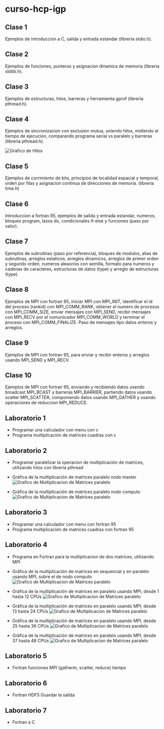 # curso-hcp-igp

## Clase 1

Ejemplos de introduccion a C, salida y entrada estandar (libreria stdio.h).

## Clase 2

Ejemplos de funciones, punteros y asignacion dinamica de memoria (libreria stdlib.h).

## Clase 3

Ejemplos de estructuras, hilos, barreras y herramienta gprof (libreria pthread.h).

## Clase 4

Ejemplos de sincronizacion con exclusion mutua, uniendo hilos, midiendo el tiempo de ejecucion, comparando programa serial vs paralelo y barreras (libreria pthread.h).

![Grafico de Hilos](clase04/time_vs_threads.png "Tiempo en segundo vs numero de hilos")

## Clase 5

Ejemplos de corrimiento de bits, principios de localidad espacial y temporal, orden por filas y asignacion continua de direcciones de memoria. (libreria time.h)


## Clase 6

Introduccion a fortran 95, ejemplos de salida y entrada estandar, numeros, bloques program, lazos do, condicionales if-else y funciones (paso por valor).

## Clase 7

Ejemplos de subrutinas (paso por referencia), bloques de modulos, alias de subrutinas, arreglos estaticos, arreglos dinamicos, arreglos de primer orden y segundo orden, numeros aleaorios con semilla, formato para numeros y cadenas de caracteres, estructuras de datos (type) y arreglo de estructuras (type).

## Clase 8

Ejemplos de MPI con fortran 95, iniciar MPI con MPI_INIT, identificar el id del proceso (rankid) con MPI_COMM_RANK, obtener el numero de procesos con MPI_COMM_SIZE, enviar mensajes con MPI_SEND, recibir mensajes con MPI_RECV por el comunicador MPI_COMM_WORLD y terminar el proceso con MPI_COMM_FINALIZE. Paso de mensajes tipo datos enteros y arreglos.

## Clase 9

Ejemplos de MPI con fortran 95, para enviar y recibir enteros y arreglos usando MPI_SEND y MPI_RECV.

## Clase 10

Ejemplos de MPI con fortran 95, enviando y recibiendo datos usando broadcast MPI_BCAST y barreras MPI_BARRIER, partiendo datos usando scatter MPI_SCATTER, componiendo datos usando MPI_GATHER y usando operaciones de reduccion MPI_REDUCE.

## Laboratorio 1

* Programar una calculador con menu con c
* Programa multiplicación de matrices cuadras con c

## Laboratorio 2

* Programar paralelizar la operacion de multiplicación de matrices, utilizando hilos con librería pthread

* Gráfica de la multiplicación de matrices paralelo nodo master
![Grafico de Multiplicacion de Matrices paralelo](laboratorio2/medida_master.png "Gráfica de la multiplicación de matrices paralelo nodo master")

* Gráfica de la multiplicación de matrices paralelo nodo computo
![Grafico de Multiplicacion de Matrices paralelo](laboratorio2/medida_computo.png "Gráfica de la multiplicación de matrices paralelo nodo computo")

## Laboratorio 3

* Programar una calculador con menu con fortran 95
* Programa multiplicación de matrices cuadras con fortran 95

## Laboratorio 4

* Programa en Fortran para la multiplicacion de dos matrices, utilizando MPI

* Gráfica de la multiplicación de matrices en sequencial y en paralelo usando MPI, sobre el de nodo computo
![Grafico de Multiplicacion de Matrices paralelo]('laboratorio4/Programa_sequencial_y_paralelo_np=1.png' "Gráfica de la multiplicación de matrices en sequencial y paralelo usando MPI")

* Gráfica de la multiplicación de matrices en paralelo usando MPI, desde 1 hasta 12 CPUs
![Grafico de Multiplicacion de Matrices paralelo]("laboratorio4/Programa_paralelo_de_np=1_hasta_np=12" "Gráfica de la multiplicación de matrices paralelo usando MPI desde 1 hasta 12 CPUs")

* Gráfica de la multiplicación de matrices en paralelo usando MPI, desde 13 hasta 24 CPUs
![Grafico de Multiplicacion de Matrices paralelo]("laboratorio4/Programa_paralelo_de_np=13_hasta_np=24" "Gráfica de la multiplicación de matrices paralelo usando MPI desde 13 hasta 24 CPUs")

* Gráfica de la multiplicación de matrices en paralelo usando MPI, desde 25 hasta 36 CPUs
![Grafico de Multiplicacion de Matrices paralelo]("laboratorio4/Programa_paralelo_de_np=25_hasta_np=36" "Gráfica de la multiplicación de matrices paralelo usando MPI desde 25 hasta 36 CPUs")

* Gráfica de la multiplicación de matrices en paralelo usando MPI, desde 37 hasta 48 CPUs
![Grafico de Multiplicacion de Matrices paralelo]("laboratorio4/Programa_paralelo_de_np=37_hasta_np=48" "Gráfica de la multiplicación de matrices paralelo usando MPI desde 37 hasta 48 CPUs")

## Laboratorio 5

* Fortran funciones MPI (gatherm, scatter, reduce) tiempo

## Laboratorio 6

* Fortran HDF5 Guardar la salida

## Laboratorio 7

* Fortran a C

